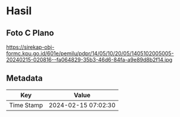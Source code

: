 # Hasil

## Foto C Plano

https://sirekap-obj-formc.kpu.go.id/601e/pemilu/pdpr/14/05/10/20/05/1405102005005-20240215-020816--fa064829-35b3-46d6-84fa-a9e89d8b2f14.jpg


## Metadata

| Key        | Value               |
| ---------- | ------------------- |
| Time Stamp | 2024-02-15 07:02:30 |



